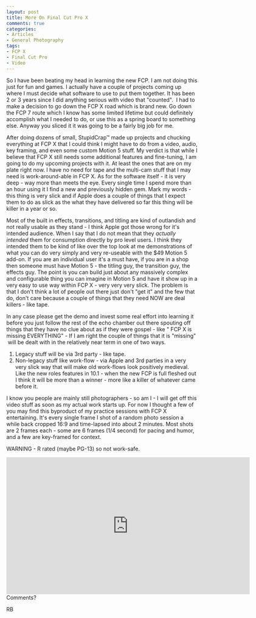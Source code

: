 ```yaml
---
layout: post
title: More On Final Cut Pro X
comments: true
categories:
- Articles
- General Photography
tags:
- FCP X
- Final Cut Pro
- Video
---
```

So I have been beating my head in learning the new FCP. I am not doing this just for fun and games. I actually have a couple of projects coming up where I must decide what software to use to put them together. It has been 2 or 3 years since I did anything serious with video that "counted".  I had to make a decision to go down the FCP X road which is brand new. Go down the FCP 7 route which I know has some limited lifetime but could definitely accomplish what I needed to do, or use this as a spring board to something else. Anyway you sliced it it was going to be a fairly big job for me.

After doing dozens of small, StupidCrap™ made up projects and chucking everything at FCP X that I could think I might have to do from a video, audio, key framing, and even some custom Motion 5 stuff. My verdict is that while I believe that FCP X still needs some additional features and fine-tuning, I am going to do my upcoming projects with it. At least the ones that are on my plate right now. I have no need for tape and the multi-cam stuff that I may need is work-around-able in FCP X. As for the software itself - it is very deep - way more than meets the eye. Every single time I spend more than an hour using it I find a new and previously hidden gem. Mark my words - this thing is very slick and if Apple does a couple of things that I expect them to do as slick as the what they have delivered so far this thing will be killer in a year or so.

Most of the built in effects, transitions, and titling are kind of outlandish and not really usable as they stand - I think Apple got those wrong for it's intended audience. When I say that I do not mean that they <em>actually intended</em> them for consumption directly by pro level users. I think they intended them to be kind of like over the top look at me demonstrations of what you can do very simply and very re-useable with the $49 Motion 5 add-on. If you are an individual user it's a must have, if you are in a shop then someone must have Motion 5 - the titling guy, the transition guy, the effects guy. The point is you can build just about any massively complex and configurable thing you can imagine in Motion 5 and have it show up in a very easy to use way within FCP X - very very very slick. The problem is that I don't think a lot of people out there just don't "get it" and the few that do, don't care because a couple of things that they need NOW are deal killers - like tape.

In any case please get the demo and invest some real effort into learning it before you just follow the rest of the echo chamber out there spouting off things that they have no clue about as if they were gospel - like "
FCP X is missing EVERYTHING" - If I am right the couple of things that it is "missing"  will be dealt with in the relatively near term in one of two ways.
<ol>
	<li>Legacy stuff will be via 3rd party - like tape.</li>
	<li>Non-legacy stuff like work-flow - via Apple and 3rd parties in a very very slick way that will make old work-flows look positively medieval. Like the new roles features in 10.1 - when the new FCP is full fleshed out I think it will be more than a winner - more like a killer of whatever came before it.</li>
</ol>
I know you people are mainly still photographers - so am I - I will get off this video stuff as soon as my actual work starts up. For now I thought a few of you may find this byproduct of my practice sessions with FCP X entertaining. It's every single frame I shot of a random photo session a while back cropped 16:9 and time-lapsed into about 2 minutes. Most shots are 2 frames each - some are 6 frames (1/4 second) for pacing and humor, and a few are key-framed for context.

WARNING - R rated (maybe PG-13) so not work-safe.
<iframe src="http://player.vimeo.com/video/29513569?title=0&amp;byline=0&amp;portrait=0" width="640" height="360" frameborder="0" webkitAllowFullScreen allowFullScreen></iframe>
Comments?

RB